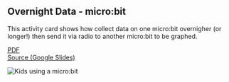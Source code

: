 ## Overnight Data - micro:bit

This activity card shows how collect data on one micro:bit overnigher (or longer!) then send it via radio to another micro:bit to be graphed.

[PDF](http://microblocks.fun/assets/pdf/cards/mb_Servos.pdf)
<br>
[Source (Google Slides)](https://docs.google.com/presentation/d/1OKMej5Fjy0bV-xNHSvW-8GH2wHyoeHk4zNJlOpwT8RY)

![Kids using a micro:bit](thumbnail.png)

